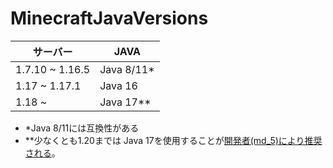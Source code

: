 # MinecraftJavaVersions

|  サーバー  |  JAVA  |
| ---- | ---- |
|  1.7.10 ~ 1.16.5  |  Java 8/11*  |
|  1.17 ~ 1.17.1  |  Java 16  |
|  1.18 ~  |  Java 17**  |

- *Java 8/11には互換性がある
- **少なくとも1.20までは Java 17を使用することが[開発者(md_5)により推奨される](https://www.spigotmc.org/threads/which-java-version-is-recommended-for-1-20.619359/)。

